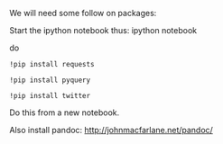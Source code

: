 We will need some follow on packages:

Start the ipython notebook thus:
	ipython notebook

do 

	!pip install requests

	!pip install pyquery

	!pip install twitter

Do this from a new notebook.

Also install pandoc: http://johnmacfarlane.net/pandoc/



